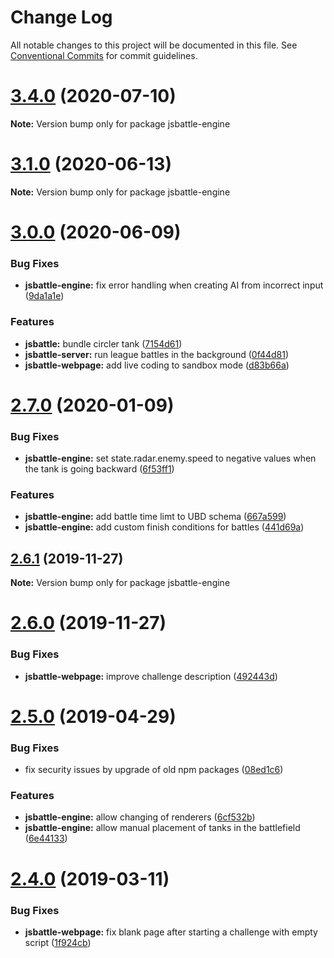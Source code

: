 # Change Log

All notable changes to this project will be documented in this file.
See [Conventional Commits](https://conventionalcommits.org) for commit guidelines.

# [3.4.0](https://github.com/jamro/jsbattle/compare/v3.3.0...v3.4.0) (2020-07-10)

**Note:** Version bump only for package jsbattle-engine





# [3.1.0](https://github.com/jamro/jsbattle/compare/v3.0.0...v3.1.0) (2020-06-13)

**Note:** Version bump only for package jsbattle-engine





# [3.0.0](https://github.com/jamro/jsbattle/compare/v2.7.1...v3.0.0) (2020-06-09)


### Bug Fixes

* **jsbattle-engine:** fix error handling when creating AI from incorrect input ([9da1a1e](https://github.com/jamro/jsbattle/commit/9da1a1e02f5f706685538eee6c9602f3e937af2b))


### Features

* **jsbattle:** bundle circler tank ([7154d61](https://github.com/jamro/jsbattle/commit/7154d61e657d29002b60fa9758b44cc3c8050011))
* **jsbattle-server:** run league battles in the background ([0f44d81](https://github.com/jamro/jsbattle/commit/0f44d81e2e984b93ec7141b2a6048815a5df0fdc))
* **jsbattle-webpage:** add live coding to sandbox mode ([d83b66a](https://github.com/jamro/jsbattle/commit/d83b66a8dfdc6854e460fe77d5373dd323851847))





# [2.7.0](https://github.com/jamro/jsbattle/compare/v2.6.1...v2.7.0) (2020-01-09)


### Bug Fixes

* **jsbattle-engine:** set state.radar.enemy.speed to negative values when the tank is going backward ([6f53ff1](https://github.com/jamro/jsbattle/commit/6f53ff166aff7bf05bf1e7289ec72f23af8abb0b))


### Features

* **jsbattle-engine:** add battle time limt to UBD schema ([667a599](https://github.com/jamro/jsbattle/commit/667a599278acb06a7863f740885d583736ecbbc2))
* **jsbattle-engine:** add custom finish conditions for battles ([441d69a](https://github.com/jamro/jsbattle/commit/441d69a4a0b2490bb719ad2396b74d6ade4bb6ec))





## [2.6.1](https://github.com/jamro/jsbattle/compare/v2.6.0...v2.6.1) (2019-11-27)

**Note:** Version bump only for package jsbattle-engine





# [2.6.0](https://github.com/jamro/jsbattle/compare/v2.5.0...v2.6.0) (2019-11-27)


### Bug Fixes

* **jsbattle-webpage:** improve challenge description ([492443d](https://github.com/jamro/jsbattle/commit/492443dfb7204a35b87417c9e571829a2516d2d4))





# [2.5.0](https://github.com/jamro/jsbattle/compare/v2.4.0...v2.5.0) (2019-04-29)


### Bug Fixes

* fix security issues by upgrade of old npm packages ([08ed1c6](https://github.com/jamro/jsbattle/commit/08ed1c6))


### Features

* **jsbattle-engine:** allow changing of renderers ([6cf532b](https://github.com/jamro/jsbattle/commit/6cf532b))
* **jsbattle-engine:** allow manual placement of tanks in the battlefield ([6e44133](https://github.com/jamro/jsbattle/commit/6e44133))





# [2.4.0](https://github.com/jamro/jsbattle/compare/v2.2.1...v2.4.0) (2019-03-11)


### Bug Fixes

* **jsbattle-webpage:** fix blank page after starting a challenge with empty script ([1f924cb](https://github.com/jamro/jsbattle/commit/1f924cb))
